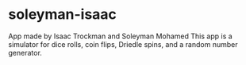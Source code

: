 # soleyman-isaac
App made by Isaac Trockman and Soleyman Mohamed 
This app is a simulator for dice rolls, coin flips, Driedle spins, and a random number generator.
